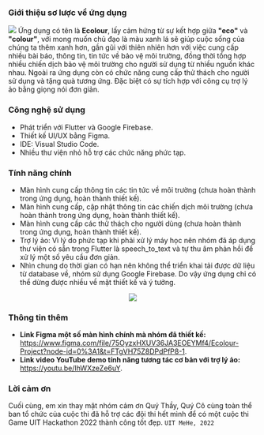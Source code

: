 ### Giới thiệu sơ lược về ứng dụng
![](https://i.ibb.co/bLBpCfr/thumbnail.png)
Ứng dụng có tên là **Ecolour**, lấy cảm hứng từ sự kết hợp giữa **"eco"** và **"colour"**, với mong muốn chủ đạo là màu xanh lá sẽ giúp cuộc sống của chúng ta thêm xanh hơn, gần gũi với thiên nhiên hơn với việc cung cấp nhiều bài báo, thông tin, tin tức về bảo vệ môi trường, đồng thời tổng hợp nhiều chiến dịch bảo vệ môi trường cho người sử dụng từ nhiều nguồn khác nhau. Ngoài ra ứng dụng còn có chức năng cung cấp thử thách cho người sử dụng và tặng quà tương ứng. Đặc biệt có sự tích hợp với công cụ trợ lý ảo bằng giọng nói đơn giản.
### Công nghệ sử dụng
- Phát triển với Flutter và Google Firebase.
- Thiết kế UI/UX bằng Figma.
- IDE: Visual Studio Code.
- Nhiều thư viện nhỏ hỗ trợ các chức năng phức tạp.
### Tính năng chính 
- Màn hình cung cấp thông tin các tin tức về môi trường (chưa hoàn thành trong ứng dụng, hoàn thành thiết kế).
- Màn hình cung cấp, cập nhật thông tin các chiến dịch môi trường (chưa hoàn thành trong ứng dụng, hoàn thành thiết kế).
- Màn hình cung cấp các thử thách cho người dùng (chưa hoàn thành trong ứng dụng, hoàn thành thiết kế).
- Trợ lý ảo: Vì lý do phức tạp khi phải xử lý máy học nên nhóm đã áp dụng thư viện có sẵn trong Flutter là speech_to_text và tự thu âm phản hồi để xử lý một số yêu cầu đơn giản.
- Nhìn chung do thời gian có hạn nên không thể triển khai tải được dữ liệu từ database về, nhóm sử dụng Google Firebase. Do vậy ứng dụng chỉ có thể dừng được nhiều về mặt thiết kế và ý tưởng.

<p align="center">
  <img src="https://i.ibb.co/NS9znry/category-secondary.png">
</p>

### Thông tin thêm
- **Link Figma một số màn hình chính mà nhóm đã thiết kế:** https://www.figma.com/file/75OyzxHXUV36JA3EOEYMf4/Ecolour-Project?node-id=0%3A1&t=FTgVH75Z8DPdPfP8-1.
- **Link video YouTube demo tính năng tương tác cơ bản với trợ lý ảo:** https://youtu.be/IhWXzeZe6uY. 
### Lời cảm ơn
Cuối cùng, em xin thay mặt nhóm cảm ơn Quý Thầy, Quý Cô cùng toàn thể ban tổ chức của cuộc thi đã hỗ trợ các đội thi hết mình để có một cuộc thi Game UIT Hackathon 2022 thành công tốt đẹp.
`UIT MeHe, 2022`
